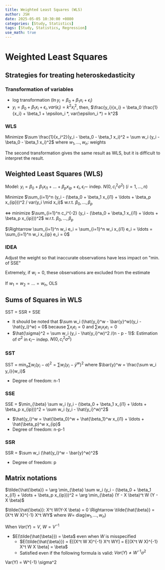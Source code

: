 ```yaml
---
title: Weighted Least Squares (WLS)
author: JSH
date: 2025-05-05 10:30:00 +0800
categories: [Study, Statistics]
tags: [Study, Statistics, Regression]
use_math: true
---
```


# Weighted Least Squares
<!-- 회귀 진단에서 문제가 있을 때 중요한 공변량이 빠졌는지 먼저 확인해보고, 혹시 등분산성이 깨졌을 때 WLS 방법도 취해볼 수 있다 -->

<!-- 예시와 같은 이분산성이 있는 경우
var(y|x) = f(x). p-value for x & other variables correlated with x는 신뢰할 수 없다

RCT같은 경우 변수들의 독립성을 만족하기 위해 사용한다. 그럼 다른 변수들과의 연관성이 사라진다.

-->

## Strategies for treating heteroskedasticity
### Transformation of variables
* log transformation ($\ln y_i = \beta_0 + \beta_1 x_i + \epsilon_i$)
* $y_i = \beta_0 + \beta_1 x_i + \epsilon_i, var(\epsilon_i) = k^2 x_i^2$, then, $\frac{y_i}{x_i} = \beta_0 \frac{1}{x_i} + \beta_1 + \epsilon_i *, var(\epsilon_i *) = k^2$

### WLS
Minimize $\sum \frac{1}{x_i^2}(y_i - \beta_0 - \beta_1 x_i)^2 = \sum w_i (y_i - \beta_0 - \beta_1 x_i)^2$ where $w_1, \ldots, w_n$: weights

The second transformation gives the same result as WLS, but it is difficult to interpret the result.

## Weighted Least Squares (WLS)
Model: $y_i = \beta_0 + \beta_1 x_{i1} + \ldots + \beta_p x_{ip} + \epsilon_i, \epsilon_i \sim$ indep. $N(0, c_i^2 \sigma^2)$ $(i = 1, \ldots, n)$

<!-- WLS를 쓰려면 c_i를 알아야 한다. 중회귀분석을 해서 어떤 설명변수와 관련이 있는지 파악함. 사전정보 필요. -->

Minimize $\sum_{i=1}^n (y_i - (\beta_0 + \beta_1 x_{i1} + \ldots + \beta_p x_{ip}))^2 / var(y_i \mid x_i)$ w.r.t. $\beta_0, \ldots, \beta_p$

$\Leftrightarrow$ minimize $\sum_{i=1}^n c_i^{-2} (y_i - (\beta_0 + \beta_1 x_{i1} + \ldots + \beta_p x_{ip}))^2$ w.r.t. $\beta_0, \ldots, \beta_p$

$\Rightarrow \sum_{i=1}^n w_i e_i = \sum_{i=1}^n w_i x_{i1} e_i = \ldots = \sum_{i=1}^n w_i x_{ip} e_i = 0$

<!-- w_i는 c_i^-2이므로 c_i가 클수록 w_i는 작아진다. 오차항의 분산이 크다는 것은 신뢰도가 떨어진다는 의미. 
따라서 신뢰도가 떨어지는 데이터는 가중치를 적게 주는게 좋다. 분산이 큰 데이터는 beta 추정에 영향을 작게 미치도록 하는 방법 -->

### IDEA
Adjust the weight so that inaccurate observations have less impact on "min. of SSE"

Extremely, if $w_i = 0$, these observations are excluded from the estimate

If $w_1 = w_2 = \ldots = w_n$, OLS

## Sums of Squares in WLS
SST = SSR + SSE

* It should be noted that $\sum w_i (\hat{y_i}^w - \bar{y}^w)(y_i - \hat{y_i}^w) = 0$ because $\sum x_i e_i = 0$ and $\sum w_i x_i e_i = 0$
* $\hat{\sigma}^2 = \sum w_i (y_i - \hat{y_i}^w)^2 /(n - p - 1)$: Estimation of $\sigma^2$ in $\epsilon_i \sim$ indep. $N(0, c_i^2 \sigma^2)$ 

### SST
SST = $\min_a \sum w_i (y_i - a)^2= \sum w_i (y_i - \bar{y}^w)^2$ where $\bar{y}^w = \frac{\sum w_i y_i}{w_i}$
<!-- 가중평균 계산 -->
* Degree of freedom: n-1 <!-- SST에서 $\sum w_i (y_i - \bar{y}^w)^2 = 0$이어서 하나 뺌 -->

### SSE
SSE = $\min_{\beta} \sum w_i (y_i - (\beta_0 + \beta_1 x_{i1} + \ldots + \beta_p x_{ip}))^2 = \sum w_i (y_i - \hat{y_i}^w)^2$

* $\hat{y_i}^w = \hat{\beta_0}^w + \hat{\beta_1}^w x_{i1} + \ldots + \hat{\beta_p}^w x_{ip}$
* Degree of freedom: n-p-1

### SSR
SSR = $\sum w_i (\hat{y_i}^w - \bar{y}^w)^2$

* Degree of freedom: p

<!-- w_i=1이면 원래 SST, SSE, SSR의 공식이 된다 -->

## Matrix notations
$\tilde{\hat{\beta}} = \arg \min_{\beta} \sum w_i (y_i - (\beta_0 + \beta_1 x_{i1} + \ldots + \beta_p x_{ip}))^2 = \arg \min_{\beta} (Y - X \beta)^t W (Y - X \beta)$

$\tilde{\hat{\beta}}: X^t W(Y-X \beta) = 0 \Rightarrow \tilde{\hat{\beta}} = (X^t W X)^{-1} X^t WY$ where $W =$ diag($w_1, \ldots, w_n$)
<!-- 위의 식을 beta에 대해 미분해서 구함. 따로 과정을 적지는 않겠다. 필요 시 해볼 것 -->

When $Var(Y) = V$, $W = V^{-1}$

* $E(\tilde{\hat{\beta}}) = \beta$ even when $W$ is misspecified
  * $E(\tilde{\hat{\beta}}) = E[(X^t W X)^{-1} X^t WY] = E[(X^t W X)^{-1} X^t W X \beta] = \beta$
  * Satisfied even if the following formula is valid: $Var(Y) \neq W^{-1} \sigma^2$

Var(Y) = W^{-1} \sigma^2











